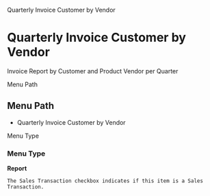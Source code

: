 
Quarterly Invoice Customer by Vendor
# Quarterly Invoice Customer by Vendor


Invoice Report by Customer and Product Vendor per Quarter

Menu Path
## Menu Path



- Quarterly Invoice Customer by Vendor

Menu Type
### Menu Type

**Report**

```
The Sales Transaction checkbox indicates if this item is a Sales Transaction.
```
